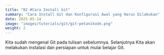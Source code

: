 ```yaml
---
title: "02 #Cara Install Git"
summary: "Cara Install Git dan Konfigurasi Awal yang Harus Dilakukan"
date: 2025-05-14
image: "images/tutorials/git/git-petanikode.png"
weight: 2
---
```


Kita sudah mengenal Git pada tulisan sebelumnya. Selanjutnya Kita akan melakukan instalasi dan persiapan untuk mulai belajar Git.